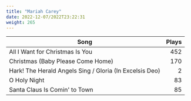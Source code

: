 ```yaml
---
title: "Mariah Carey"
date: 2022-12-07/2022T23:22:31
weight: 265
---
```




 Song | Plays 
----- | -----:
All I Want for Christmas Is You | 452
Christmas (Baby Please Come Home) | 170
Hark! The Herald Angels Sing / Gloria (In Excelsis Deo) | 2
O Holy Night | 83
Santa Claus Is Comin' to Town | 85

